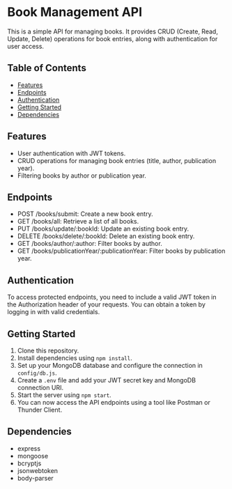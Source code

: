 # Book Management API

This is a simple API for managing books. It provides CRUD (Create, Read, Update, Delete) operations for book entries, along with authentication for user access.

## Table of Contents

- [Features](#features)
- [Endpoints](#endpoints)
- [Authentication](#authentication)
- [Getting Started](#getting-started)
- [Dependencies](#dependencies)


## Features

- User authentication with JWT tokens.
- CRUD operations for managing book entries (title, author, publication year).
- Filtering books by author or publication year.


## Endpoints

- POST /books/submit: Create a new book entry.
- GET /books/all: Retrieve a list of all books.
- PUT /books/update/:bookId: Update an existing book entry.
- DELETE /books/delete/:bookId: Delete an existing book entry.
- GET /books/author/:author: Filter books by author.
- GET /books/publicationYear/:publicationYear: Filter books by publication year.

## Authentication

To access protected endpoints, you need to include a valid JWT token in the Authorization header of your requests. You can obtain a token by logging in with valid credentials.

## Getting Started

1. Clone this repository.
2. Install dependencies using `npm install`.
3. Set up your MongoDB database and configure the connection in `config/db.js`.
4. Create a `.env` file and add your JWT secret key and MongoDB connection URI.
5. Start the server using `npm start`.
6. You can now access the API endpoints using a tool like Postman or Thunder Client.

## Dependencies

- express
- mongoose
- bcryptjs
- jsonwebtoken
- body-parser

